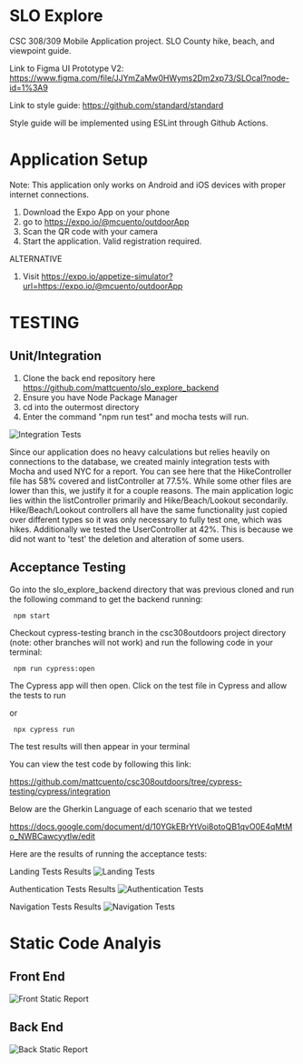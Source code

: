 # SLO Explore
CSC 308/309 Mobile Application project. SLO County hike, beach, and viewpoint guide.

Link to Figma UI Prototype V2: https://www.figma.com/file/JJYmZaMw0HWyms2Dm2xp73/SLOcal?node-id=1%3A9

Link to style guide: https://github.com/standard/standard

Style guide will be implemented using ESLint through Github Actions.

# Application Setup

Note: This application only works on Android and iOS devices with proper internet connections.

1) Download the Expo App on your phone
2) go to https://expo.io/@mcuento/outdoorApp
3) Scan the QR code with your camera
4) Start the application. Valid registration required.

ALTERNATIVE

1) Visit https://expo.io/appetize-simulator?url=https://expo.io/@mcuento/outdoorApp

# TESTING

## Unit/Integration

1) Clone the back end repository here https://github.com/mattcuento/slo_explore_backend
2) Ensure you have Node Package Manager
3) cd into the outermost directory
4) Enter the command "npm run test" and mocha tests will run.

![Integration Tests](/controllers.png)

Since our application does no heavy calculations but relies heavily on connections to the database, we created mainly integration tests with Mocha and used NYC for a report. You can see here that the HikeController file has 58% covered and listController at 77.5%. While some other files are lower than this, we justify it for a couple reasons. The main application logic lies within the listController primarily and Hike/Beach/Lookout secondarily. Hike/Beach/Lookout controllers all have the same functionality just copied over different types so it was only necessary to fully test one, which was hikes. Additionally we tested the UserController at 42%. This is because we did not want to 'test' the deletion and alteration of some users.

## Acceptance Testing

Go into the slo_explore_backend directory that was previous cloned and run the following command to get the backend running:

     npm start

Checkout cypress-testing branch in the csc308outdoors project directory (note: other branches will not work) and run the following code in your terminal:

     npm run cypress:open
     
  The Cypress app will then open. Click on the test file in Cypress and allow the tests to run
      
 or 
          
     npx cypress run
      
   The test results will then appear in your terminal

You can view the test code by following this link:
     
https://github.com/mattcuento/csc308outdoors/tree/cypress-testing/cypress/integration

Below are the Gherkin Language of each scenario that we tested

https://docs.google.com/document/d/10YGkEBrYtVoi8otoQB1qvO0E4qMtMo_NWBCawcyytlw/edit

Here are the results of running the acceptance tests:

Landing Tests Results
![Landing Tests](/Landing_Acceptance_Tests.png)

Authentication Tests Results
![Authentication Tests](/Authentication_Acceptance_Tests.png)

Navigation Tests Results
![Navigation Tests](/Navigation_Acceptance_Tests.png)


# Static Code Analyis

## Front End

![Front Static Report](/frontend.png)

## Back End

![Back Static Report](/back.png)
